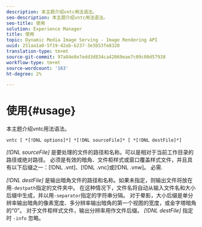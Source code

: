 ```yaml
---
description: 本主题介绍vntc用法语法。
seo-description: 本主题介绍vntc用法语法。
seo-title: 使用
solution: Experience Manager
title: 使用
topic: Dynamic Media Image Serving - Image Rendering API
uuid: 251aa1a0-5f19-42ab-b237-3e3b53fe8320
translation-type: tm+mt
source-git-commit: 97a84e8e7edd3d834ca42069eae7c09c00d57938
workflow-type: tm+mt
source-wordcount: '163'
ht-degree: 2%

---
```



# 使用{#usage}

本主题介绍vntc用法语法。

`vntc [ *[!DNL options]*] *[!DNL sourceFile]* [ *[!DNL destFile]*]`

*[!DNL sourceFile]* 是要处理的文件的路径和名称。可以是相对于当前工作目录的路径或绝对路径。 必须是有效的暗角、文件柜样式或窗口覆盖样式文件，并且具有以下后缀之一：[!DNL .vnt]、[!DNL .vnc]或[!DNL .vnw]。 必需.

*[!DNL destFile]* 是输出暗角文件的路径和名称。如果未指定，则输出文件将放在用`-destpath`指定的文件夹中。 在这种情况下，文件名将自动从输入文件名和大小后缀中生成，并以用`-separator`指定的字符串分隔。 对于晕影，大小后缀是单分辨率输出暗角的像素宽度、多分辨率输出暗角的第一个视图的宽度，或金字塔暗角的“0”。 对于文件柜样式文件，输出分辨率用作文件后缀。 *[!DNL destFile]* 指定时 `-info` 忽略。

